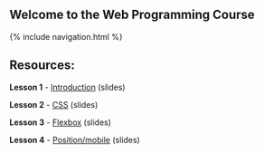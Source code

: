 ## Welcome to the Web Programming Course

{% include navigation.html %}

## Resources:

**Lesson 1** - [Introduction]() (slides)

**Lesson 2** - [CSS]() (slides)

**Lesson 3** - [Flexbox]() (slides)

**Lesson 4** - [Position/mobile]() (slides)
